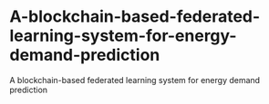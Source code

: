 # A-blockchain-based-federated-learning-system-for-energy-demand-prediction
A blockchain-based federated learning system for energy demand prediction
